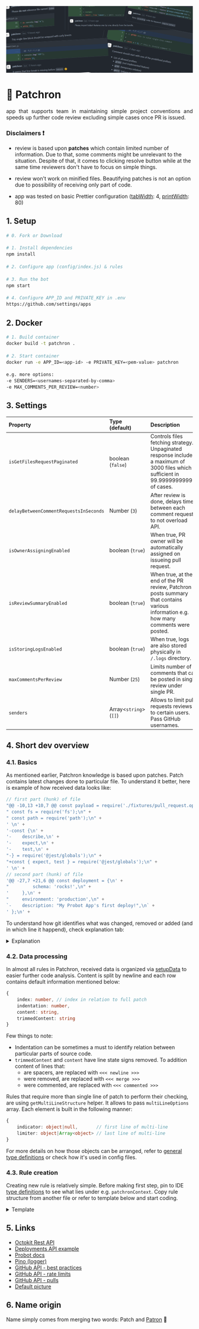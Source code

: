 <img src="./.github/images/banner.png">

# 🐶 Patchron

<p align="justify">
app that supports team in maintaining simple project conventions and speeds up further code review excluding simple cases once PR is issued. 
</p>

### Disclaimers ❗

-   review is based upon **patches** which contain limited number of information. Due to that, some comments might be unrelevant to the situation. Despite of that, it comes to clicking resolve button while at the same time reviewers don't have to focus on simple things.

-   review won't work on minified files. Beautifying patches is not an option due to possibility of receiving only part of code.

-   app was tested on basic Prettier configuration ([tabWidth](https://prettier.io/docs/en/options.html#tab-width): 4, [printWidth](https://prettier.io/docs/en/options.html#print-width): 80)

## 1. Setup

```sh
# 0. Fork or Download

# 1. Install dependencies
npm install

# 2. Configure app (config/index.js) & rules

# 3. Run the bot
npm start

# 4. Configure APP_ID and PRIVATE_KEY in .env
https://github.com/settings/apps

```

## 2. Docker

```sh
# 1. Build container
docker build -t patchron .

# 2. Start container
docker run -e APP_ID=<app-id> -e PRIVATE_KEY=<pem-value> patchron

e.g. more options:
-e SENDERS=<usernames-separated-by-comma>
-e MAX_COMMENTS_PER_REVIEW=<number>
```

## 3. Settings

| Property                               | Type (default)               | Description                                                                                                                             |
| :------------------------------------- | :--------------------------- | :-------------------------------------------------------------------------------------------------------------------------------------- |
| `isGetFilesRequestPaginated`           | boolean (`false`)            | Controls files fetching strategy. Unpaginated response includes a maximum of 3000 files which is sufficient in 99.9999999999% of cases. |
| `delayBetweenCommentRequestsInSeconds` | Number (`3`)                 | After review is done, delays time between each comment request to not overload API.                                                     |
| `isOwnerAssigningEnabled`              | boolean (`true`)             | When true, PR owner will be automatically assigned on issueing pull request.                                                            |
| `isReviewSummaryEnabled`               | boolean (`true`)             | When true, at the end of the PR review, Patchron posts summary that contains various information e.g. how many comments were posted.    |
| `isStoringLogsEnabled`                 | boolean (`true`)             | When true, logs are also stored physically in `/.logs` directory.                                                                       |
| `maxCommentsPerReview`                 | Number (`25`)                | Limits number of comments that can be posted in single review under single PR.                                                          |
| `senders`                              | Array&lt;`string`&gt; (`[]`) | Allows to limit pull requests reviews to certain users. Pass GitHub usernames.                                                          |

## 4. Short dev overview

### 4.1. Basics

As mentioned earlier, Patchron knowledge is based upon patches. Patch contains latest changes done to particular file. To understand it better, here is example of how received data looks like:

```js
// first part (hunk) of file
"@@ -10,13 +10,7 @@ const payload = require('./fixtures/pull_request.opened');\n" +
" const fs = require('fs');\n" +
" const path = require('path');\n" +
' \n' +
'-const {\n' +
'-    describe,\n' +
'-    expect,\n' +
'-    test,\n' +
"-} = require('@jest/globals');\n" +
"+const { expect, test } = require('@jest/globals');\n" +
' \n' +
// second part (hunk) of file
'@@ -27,7 +21,6 @@ const deployment = {\n' +
"         schema: 'rocks!',\n" +
'     },\n' +
"     environment: 'production',\n" +
`-    description: "My Probot App's first deploy!",\n` +
' };\n' +
```

To understand how git identifies what was changed, removed or added (and in which line it happend), check explanation tab:

<details>
<summary>Explanation</summary>

-   line that was added starts with `+`
-   line that was removed starts with `-`
-   line that was unchanged starts with `whitespace`
-   line that begins with `@@` is <em>hunk header</em>. It allows to identify lines in respect to source file. It also informs about hunk length.

Hunk header e.g. `@@ -10,13 +10,7 @@` contains following information:

-   LEFT SIDE `-10,13`
    -   10 is number of first line that starts below hunk header
    -   13 is left side hunk length (sum of unchanged and removed lines)
-   RIGHT SIDE `+10,7`
    -   10 is number of first line that starts below hunk header
    -   7 is right side hunk length (sum of unchanged and added lines)

</details>

### 4.2. Data processing

In almost all rules in Patchron, received data is organized via [setupData](https://github.com/trolit/Patchron/blob/0cefee8ba7437f55d98c07f3cc67b310851f47d8/src/rules/Base.js#L105) to easier further code analysis. Content is split by newline and each row contains default information mentioned below:

```ts
{
    index: number, // index in relation to full patch
    indentation: number,
    content: string,
    trimmedContent: string
}
```

Few things to note:

-   Indentation can be sometimes a must to identify relation between particular parts of source code.
-   `trimmedContent` and `content` have line state signs removed. To addition content of lines that:
    -   are spacers, are replaced with `<<< newline >>>`
    -   were removed, are replaced with `<<< merge >>>`
    -   were commented, are replaced with `<<< commented >>>`

Rules that require more than single line of patch to perform their checking, are using `getMultiLineStructure` helper. It allows to pass `multiLineOptions` array. Each element is built in the following manner:

```ts
{
    indicator: object|null,       // first line of multi-line
    limiter: object|Array<object> // last line of multi-line
}
```

For more details on how those objects can be arranged, refer to [general type definitions](https://github.com/trolit/Patchron/blob/master/src/config/type-definitions/general.js) or check how it's used in config files.

### 4.3. Rule creation

Creating new rule is relatively simple. Before making first step, pin to IDE [type definitions](https://github.com/trolit/Patchron/blob/master/src/config/type-definitions/index.js) to see what lies under e.g. `patchronContext`. Copy rule structure from another file or refer to template below and start coding.

<details>
<summary>Template</summary>

```js
const BaseRule = require('src/rules/Base');

class PredefinedFilenamesRule extends BaseRule {
    /**
     * @param {PatchronContext} patchronContext
     * @param {object} config
     * @param {Patch} file
     */
    constructor(patchronContext, config, file) {
        super(patchronContext, file);

        // 0. load rule config (if needed)
    }

    invoke() {
        // 1. setup data (if rule targets patch content)
        const { splitPatch } = this.file;

        const data = this.setupData(splitPatch);

        const reviewComments = [];

        // 2. apply logic to determine wrong cases

        // 3. add comments to array

        // 4. done
        return reviewComments;
    }

    /**
     * @returns {string}
     */
    _getCommentBody(filename, expectedName) {
        return '';
    }
}

module.exports = PredefinedFilenamesRule;
```

</details>

## 5. Links

-   [Octokit Rest API](https://octokit.github.io/rest.js)
-   [Deployments API example](https://developer.github.com/v3/repos/deployments/)
-   [Probot docs](https://probot.github.io/docs/)
-   [Pino (logger)](https://getpino.io/#/)
-   [GitHub API - best practices](https://docs.github.com/en/rest/guides/best-practices-for-integrators)
-   [GitHub API - rate limits](https://docs.github.com/en/developers/apps/building-github-apps/rate-limits-for-github-apps)
-   [GitHub API - pulls](https://docs.github.com/en/rest/reference/pulls)
-   [Default picture](https://pixabay.com/vectors/dog-pet-hound-black-eye-animal-151123/)

## 6. Name origin

Name simply comes from merging two words: Patch and [Patron](<https://en.wikipedia.org/wiki/Patron_(dog)>) 🐶
